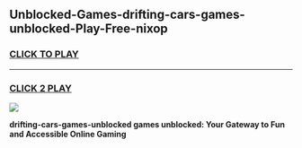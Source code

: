 
## Unblocked-Games-drifting-cars-games-unblocked-Play-Free-nixop
<h3>
<a href="https://premium76.site?title=drifting-cars-games-unblocked&ref=19M">CLICK TO PLAY</a></h3>
<hr>

<h3>
<a href="https://premium76.site?title=drifting-cars-games-unblocked&ref=19M">CLICK 2 PLAY</a>
  
</h3>

<a href="https://premium76.site?title=drifting-cars-games-unblocked&ref=19M"><img src="https://clearcache.store/games.png"></a>


**drifting-cars-games-unblocked games unblocked: Your Gateway to Fun and Accessible Online Gaming**
